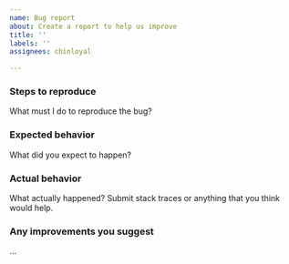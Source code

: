 ```yaml
---
name: Bug report
about: Create a report to help us improve
title: ''
labels: ''
assignees: chinloyal

---
```


### Steps to reproduce

What must I do to reproduce the bug?

### Expected behavior

What did you expect to happen?

### Actual behavior

What actually happened? Submit stack traces or anything that you think would help.

### Any improvements you suggest

...
